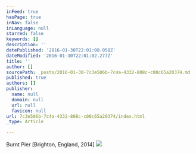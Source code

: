 ```yaml
---
inFeed: true
hasPage: true
inNav: false
inLanguage: null
starred: false
keywords: []
description: ''
datePublished: '2016-01-30T22:01:08.058Z'
dateModified: '2016-01-30T22:01:02.277Z'
title: ''
author: []
sourcePath: _posts/2016-01-30-7c3e506b-7c4a-4332-808c-c00c65a20374.md
published: true
authors: []
publisher:
  name: null
  domain: null
  url: null
  favicon: null
url: 7c3e506b-7c4a-4332-808c-c00c65a20374/index.html
_type: Article

---
```

Burnt Pier \[Brighton, England, 2014\]
![](https://the-grid-user-content.s3-us-west-2.amazonaws.com/370b63f5-cc47-4176-baef-c4e7e695f731.jpg)